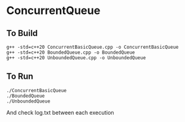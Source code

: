 # ConcurrentQueue
## To Build
```
g++ -std=c++20 ConcurrentBasicQueue.cpp -o ConcurrentBasicQueue
g++ -std=c++20 BoundedQueue.cpp -o BoundedQueue
g++ -std=c++20 UnboundedQueue.cpp -o UnboundedQueue
```
## To Run
```
./ConcurrentBasicQueue
./BoundedQueue
./UnboundedQueue
```
And check log.txt between each execution
